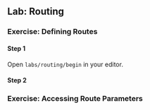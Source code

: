 ## Lab: Routing

### Exercise: Defining Routes

#### Step 1

Open `labs/routing/begin` in your editor.

#### Step 2



### Exercise: Accessing Route Parameters